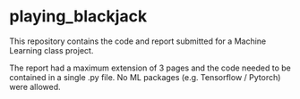# playing_blackjack

This repository contains the code and report submitted for a Machine Learning class project.

The report had a maximum extension of 3 pages and the code needed to be contained in a single .py file. No ML packages (e.g. Tensorflow / Pytorch) were allowed.
